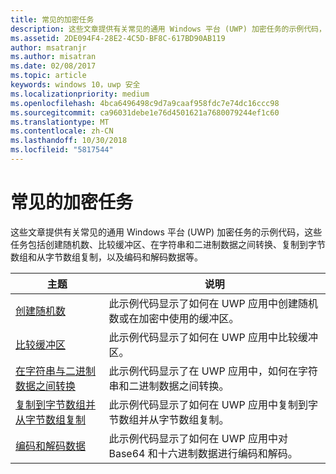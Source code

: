 ```yaml
---
title: 常见的加密任务
description: 这些文章提供有关常见的通用 Windows 平台 (UWP) 加密任务的示例代码，这些任务包括创建随机数、比较缓冲区、在字符串和二进制数据之间转换、复制到字节数组和从字节数组复制，以及编码和解码数据等。
ms.assetid: 2DE094F4-28E2-4C5D-BF8C-617BD90AB119
author: msatranjr
ms.author: misatran
ms.date: 02/08/2017
ms.topic: article
keywords: windows 10，uwp 安全
ms.localizationpriority: medium
ms.openlocfilehash: 4bca6496498c9d7a9caaf958fdc7e74dc16ccc98
ms.sourcegitcommit: ca96031debe1e76d4501621a7680079244ef1c60
ms.translationtype: MT
ms.contentlocale: zh-CN
ms.lasthandoff: 10/30/2018
ms.locfileid: "5817544"
---
```

# <a name="common-cryptography-tasks"></a>常见的加密任务

这些文章提供有关常见的通用 Windows 平台 (UWP) 加密任务的示例代码，这些任务包括创建随机数、比较缓冲区、在字符串和二进制数据之间转换、复制到字节数组和从字节数组复制，以及编码和解码数据等。

| 主题                                                                                 | 说明                                                                                            |
|---------------------------------------------------------------------------------------|--------------------------------------------------------------------------------------------------------|
| [创建随机数](create-random-numbers.md)                                     | 此示例代码显示了如何在 UWP 应用中创建随机数或在加密中使用的缓冲区。 |
| [比较缓冲区](compare-buffers.md)                                                 | 此示例代码显示了如何在 UWP 应用中比较缓冲区。                                          |
| [在字符串与二进制数据之间转换](convert-between-strings-and-binary-data.md) | 此示例代码显示了在 UWP 应用中，如何在字符串和二进制数据之间转换。                  |
| [复制到字节数组并从字节数组复制](copy-to-and-from-byte-arrays.md)                       | 此示例代码显示了如何在 UWP 应用中复制到字节数组并从字节数组复制。                             |
| [编码和解码数据](encode-and-decode-data.md)                                   | 此示例代码显示了如何在 UWP 应用中对 Base64 和十六进制数据进行编码和解码。            |


